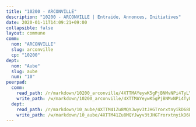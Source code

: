 ```yaml
---
title: "10200 - ARCONVILLE"
description: "10200 - ARCONVILLE | Entraide, Annonces, Initiatives"
date: 2020-01-11T14:09:21+09:00
collapsible: false
layout: commune
comm:
  nom: "ARCONVILLE"
  slug: arconville
  cp: "10200"
dept:
  nom: "Aube"
  slug: aube
  num: "10"
peerpad:
  comm:
    read_path: /r/markdown/10200_arconville/4XTTMAYeywK5gPjBNMvNPi4TyLY293qVKcmzaWhkq15pgeinB
    write_path: /w/markdown/10200_arconville/4XTTMAYeywK5gPjBNMvNPi4TyLY293qVKcmzaWhkq15pgeinB-K3TgUoQNvJB9eCNXz4NfyuwSvvdRTdxCrGbsF1gcpybCbqXNTasQhuSNHLCRM7vWV6ij5fPK3smMZZkLZqdBbQRrsdxb1CcS74Ux8HwBMGYojNpbc1e2PFJ3VRFMs1ga3aC9ngZu
  dept:
    read_path: /r/markdown/10_aube/4XTTM41Zu8MQYJwyv3tJHGTrorxtnyikD68DsVemyiZk3ThMz
    write_path: /w/markdown/10_aube/4XTTM41Zu8MQYJwyv3tJHGTrorxtnyikD68DsVemyiZk3ThMz-K3TgTmGUJaeXhcyrKr3gXoqmq82GkfYoTwSCbr39jXo2qoiz4eMZ1zWf94tEK8PkgCEQwZ6j878iec7q7nyW22BbTVtKr2C3mJwkjMoqhPxRA9brvyfx2cZBiMVgJntTtrf7GrDW
---
```


